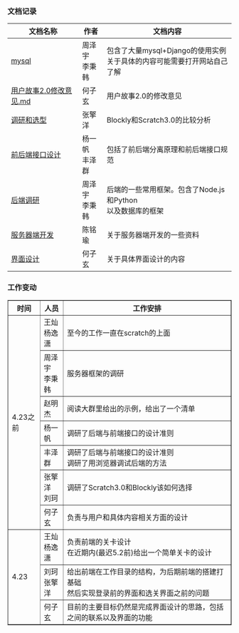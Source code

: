 ### 文档记录

| 文档名称                                           | 作者               | 文档内容                                                     |
| -------------------------------------------------- | ------------------ | ------------------------------------------------------------ |
| [mysql](./mysql.md)                                | 周泽宇<br/>李秉韩  | 包含了大量mysql+Django的使用实例<br>关于具体的内容可能需要打开网站自己了解 |
| [用户故事2.0修改意见.md](./用户故事2.0修改意见.md) | 何子玄             | 用户故事2.0的修改意见                                        |
| [调研和选型](./调研和选型.md)                      | 张擎洋             | Blockly和Scratch3.0的比较分析                                |
| [前后端接口设计](前后端接口设计.md)                | 杨一帆<br>丰泽群   | 包括了前后端分离原理和前后端接口规范<br>                     |
| [后端调研](后端调研.md)                            | 周泽宇<br />李秉韩 | 后端的一些常用框架。包含了Node.js和Python<br />以及数据库的框架 |
| [服务器端开发](./cmy_服务器端开发.md)              | 陈铭瑜             | 关于服务器端开发的一些资料                                   |
| [界面设计](./界面/界面说明文档v1.0.md)             | 何子玄             | 关于具体界面设计的内容                                       |

### 工作变动

<table border = "1">
  <tr>
    <th>时间</th>
    <th>人员</th>
    <th>工作安排</th>
  </tr>
  <tr>
    <td rowspan="7">4.23之前</td>
    <td>王灿<br>杨逸潇</td>
    <td>至今的工作一直在scratch的上面</td>
  </tr>
	<tr>
    <td>周泽宇<br>李秉韩</td>
    <td>服务器框架的调研</td>
  </tr>
  <tr>
    <td>赵明杰</td>
    <td>阅读大群里给出的示例，给出了一个清单</td>
  </tr>
  <tr>
    <td>杨一帆</td>
    <td>调研了后端与前端接口的设计准则</td>
  </tr>
  <tr>
    <td>丰泽群</td>
    <td>调研了后端与前端接口的设计准则<br>调研了用浏览器调试后端的方法</td>
  </tr>
  <tr>
  	<td>张擎洋<br>刘珂</td>
    <td>调研了Scratch3.0和Blockly该如何选择</td>
  </tr>
  <tr>
  	<td>何子玄</td>
    <td>负责与用户和具体内容相关方面的设计</td>
  </tr>
  <tr>
  	<td rowspan="3">4.23</td>
    <td>王灿<br>杨逸潇</td>
    <td>负责前端的关卡设计<br>在近期内(最迟5.2前)给出一个简单关卡的设计</td>
  </tr>
  <tr>
    <td>刘珂<br>张擎洋</td>
    <td>给出前端在工作目录的结构，为后期前端的搭建打基础<br>然后实现登录前的界面和选关界面之前的问题</td>
  </tr>
  <tr>
  	<td>何子玄</td>
    <td>目前的主要目标仍然是完成界面设计的思路，包括之间的联系以及界面的功能</td>
  </tr>
</table>


